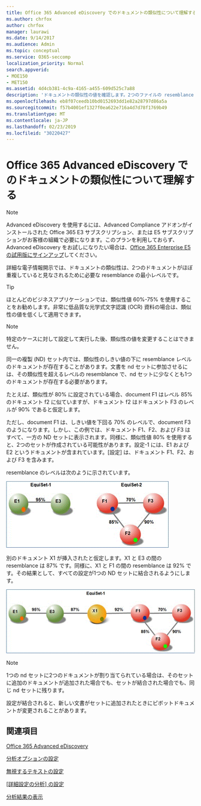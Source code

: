 ```yaml
---
title: Office 365 Advanced eDiscovery でのドキュメントの類似性について理解する
ms.author: chrfox
author: chrfox
manager: laurawi
ms.date: 9/14/2017
ms.audience: Admin
ms.topic: conceptual
ms.service: O365-seccomp
localization_priority: Normal
search.appverid:
- MOE150
- MET150
ms.assetid: 4d4cb381-4c9a-4165-a455-609d525c7a88
description: 'ドキュメントの類似性の値を確認します。2つのファイルの resemblance の最小レベルは、重複していると見なされ、Office 365 の高度な電子情報開示で機能します。 '
ms.openlocfilehash: eb8f07ceedb10bd0152693dd1e82a28797d86a5a
ms.sourcegitcommit: f57b4001ef1327f0ea622e716a4d7d78f1769b49
ms.translationtype: MT
ms.contentlocale: ja-JP
ms.lasthandoff: 02/23/2019
ms.locfileid: "30220427"
---
```

# <a name="understand-document-similarity-in-office-365-advanced-ediscovery"></a>Office 365 Advanced eDiscovery でのドキュメントの類似性について理解する

> [!NOTE]
> Advanced eDiscovery を使用するには、Advanced Compliance アドオンがインストールされた Office 365 E3 サブスクリプション、または E5 サブスクリプションがお客様の組織で必要になります。このプランを利用しておらず、Advanced eDiscovery をお試しになりたい場合は、[Office 365 Enterprise E5 の試用版にサインアップ](https://go.microsoft.com/fwlink/p/?LinkID=698279)してください。 
  
詳細な電子情報開示では、ドキュメントの類似性は、2つのドキュメントがほぼ重複していると見なされるために必要な resemblance の最小レベルです。
  
> [!TIP]
> ほとんどのビジネスアプリケーションでは、類似性値 60%-75% を使用することをお勧めします。非常に低品質な光学式文字認識 (OCR) 資料の場合は、類似性の値を低くして適用できます。 
  
> [!NOTE]
> 特定のケースに対して設定して実行した後、類似性の値を変更することはできません。 
  
同一の複製 (ND) セット内では、類似性のしきい値の下に resemblance レベルのドキュメントが存在することがあります。文書を nd セットに参加させるには、その類似性を超えるレベルの resemblance で、nd セットに少なくとも1つのドキュメントが存在する必要があります。 
  
たとえば、類似性が 80% に設定されている場合、document F1 はレベル 85% のドキュメント f2 に似ていますが、ドキュメント f2 はドキュメント F3 のレベルが 90% であると仮定します。 
  
ただし、document F1 は、しきい値を下回る 70% のレベルで、document F3 のようになります。しかし、この例では、ドキュメント F1、F2、および F3 はすべて、一方の ND セットに表示されます。同様に、類似性値 80% を使用すると、2つのセットが作成されている可能性があります。設定-1 には、E1 および E2 というドキュメントが含まれています。[設定] は、ドキュメント F1、F2、および F3 を含みます。 
  
resemblance のレベルは次のように示されています。
  
![ドキュメントの類似性](media/3907ea7d-e28a-4027-8fc3-be090dd39144.gif)
  
別のドキュメント X1 が挿入されたと仮定します。X1 と E3 の間の resemblance は 87% です。同様に、X1 と F1 の間の resemblance は 92% です。その結果として、すべての設定が1つの ND セットに結合されるようにします。
  
![ドキュメントの類似性](media/d140d347-33d5-475a-af04-594a0f2ab13d.gif)
  
> [!NOTE]
> 1つの nd セットに2つのドキュメントが割り当てられている場合は、そのセットに追加のドキュメントが追加された場合でも、セットが結合された場合でも、同じ nd セットに残ります。 
  
設定が結合されると、新しい文書がセットに追加されたときにピボットドキュメントが変更されることがあります。 
  
## <a name="see-also"></a>関連項目

[Office 365 Advanced eDiscovery](office-365-advanced-ediscovery.md)
  
[分析オプションの設定](set-analyze-options-in-advanced-ediscovery.md)
  
[無視するテキストの設定](set-ignore-text-in-advanced-ediscovery.md)
  
[[詳細設定の分析] の設定](set-analyze-advanced-settings-in-advanced-ediscovery.md)
  
[分析結果の表示](view-analyze-results-in-advanced-ediscovery.md)

